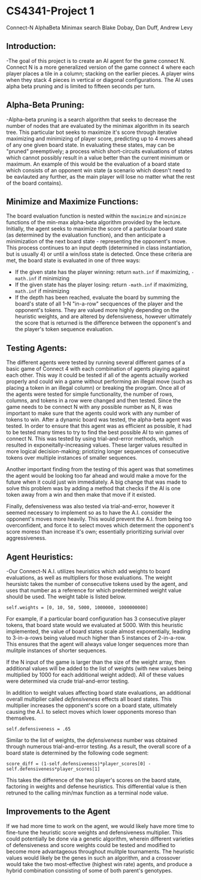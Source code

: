 # CS4341-Project 1

Connect-N AlphaBeta Minimax search
Blake Dobay, Dan Duff, Andrew Levy

## Introduction:
-The goal of this project is to create an AI agent for the game connect N. Connect N is a more generalized version of the game connect 4 where each player places a tile in a column; stacking on the earlier pieces. A player wins when they stack 4 pieces in vertical or diagonal configurations. The AI uses alpha beta pruning and is limited to fifteen seconds per turn. 

## Alpha-Beta Pruning:
-Alpha–beta pruning is a search algorithm that seeks to decrease the number of nodes that are evaluated by the minimax algorithm in its search tree. This particular bot seeks to maximize it's score through iterative maximizing and minimizing of player score, predicting up to 4 moves ahead of any one given board state. In evaluating these states, may can be "pruned" preemptively; a process which short-circuits evaluations of states which cannot possibly result in a value better than the current minimum or maximum. An example of this would be the evaluation of a board state which consists of an opponent win state (a scenario which doesn't need to be eavlauted any further, as the main player will lose no matter what the rest of the board contains). 

## Minimize and Maximize Functions:
The board evaluation function is nested within the ``maximize`` and ``minimize`` functions of the min-max alpha-beta algorithm provided by the lecture. Initially, the agent seeks to maximize the score of a particular board state (as determined by the evaluation function), and then anticipate a minimization of the next board state - representing the opponent's move. This process continues to an input depth (determined in class instantiation, but is usually 4) or until a win/loss state is detected. Once these criteria are met, the board state is evaluated in one of three ways:

+ If the given state has the player winning: return ```math.inf``` if maximizing, ```-math.inf``` if minimizing
+ If the given state has the player losing: return ```-math.inf``` if maximizing, ```math.inf``` if minimizing 
+ If the depth has been reached, evaluate the board by summing the board's state of all 1-N "in-a-row" secquences of the player and the opponent's tokens. They are valued more highly depending on the heuristic weights, and are altered by defensiveness, however ultimately the score that is returned is the difference between the opponent's and the player's token sequence evaluation. 



## Testing Agents:
The different agents were tested by running several different games of a basic game of Connect 4 with each combination of agents playing against each other. This way it could be tested if all of the agents actually worked properly and could win a game without performing an illegal move (such as placing a token in an illegal column) or breaking the program. Once all of the agents were tested for simple functionality, the number of rows, columns, and tokens in a row were changed and then tested. Since the game needs to be connect N with any possible number as N, it was important to make sure that the agents could work with any number of tokens to win. After a dynamic board was tested, the alpha-beta agent was tested. In order to ensure that this agent was as efficient as possible, it had to be tested many times to try to find the best possible AI to win games of connect N. This was tested by using trial-and-error methods, which resulted in exponeitally-increasing values. These larger values resulted in more logical decision-making; priotizing longer sequences of consecutive tokens over multiple instances of smaller sequences. 

Another important finding from the testing of this agent was that sometimes the agent would be looking too far ahead and would make a move for the future when it could just win immediately. A big change that was made to solve this problem was by adding a method that checks if the AI is one token away from a win and then make that move if it existed.
	
Finally, defensiveness was also tested via trial-and-error, however it seemed necessary to implement so as to have the A.I. consider the opponent's moves more heavily. This would prevent the A.I. from being too overconfident, and force it to select moves which determent the opponent's score moreso than increase it's own; essentially prioritizing surivial over aggressiveness. 


## Agent Heuristics:
-Our Connect-N A.I. utilizes heuristics which add weights to board evaluations, as well as multipliers for those evaluations. 
The weight heursistc takes the number of consecutive tokens used by the agent, and uses that number as a reference for which predetermined weight value should be used. The weight table is listed below.

```self.weights = [0, 10, 50, 5000, 1000000, 1000000000]```

For example, if a particular board configuration has 3 consecutive player tokens, that board state would we evaluated at 5000. With this heuristic implemented, the value of board states scale almost exponentially, leading to 3-in-a-rows being valued much higher than 5 instances of 2-in-a-row. This ensures that the agent will always value longer sequences more than mulitple instances of shorter sequences. 

If the N input of the game is larger than the size of the weight array, then additional values will be added to the list of weights (with new values being multiplied by 1000 for each additional weight added). All of these values were determined via crude trial-and-error testing. 

In addition to weight values affecting board state evaluations, an additional overall multiplier called *defensiveness* effects all board states. This multiplier increases the opponent's score on a board state, ultimately causing the A.I. to select moves which lower opponents moreso than themselves.

```self.defensiveness = .65```

Similar to the list of weights, the *defensiveness* number was obtained through numerous trial-and-error testing. 
As a result, the overall score of a board state is determined by the following code segment:

```score_diff = (1-self.defensiveness)*player_scores[0] - self.defensiveness*player_scores[1]```

This takes the difference of the two player's scores on the baord state, factoring in weights and defense heuristics. 
This differential value is then retruned to the calling min/max function as a terminal node value. 


## Improvements to the Agent
If we had more time to work on the agent, we would likely have more time to fine-tune the heuristic score weights and defensiveness multiplier. This could potentially be done via a genetic algorithm, wherein different varieties of defensiveness and score weights could be tested and modified to become more advantageous throughout mulitple tournaments. The heuristic values would likely be the genes in such an algorithm, and a crossover would take the two most-effective (highest win rate) agents, and produce a hybrid combination consisting of some of both parent's genotypes. 
